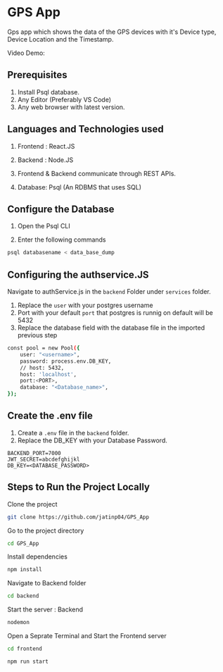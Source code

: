 
# GPS App

Gps app which shows the data of the GPS devices with it's Device type, Device Location and the Timestamp.

Video Demo: 






## Prerequisites

1. Install Psql database.
2. Any Editor (Preferably VS Code)
3. Any web browser with latest version.


## Languages and Technologies used

1. Frontend : React.JS

2. Backend : Node.JS

3. Frontend & Backend communicate through REST APIs.

4. Database: Psql (An RDBMS that uses SQL)

## Configure the Database 
1. Open the Psql CLI

2. Enter the following commands

```bash
psql databasename < data_base_dump
```

## Configuring the authservice.JS

Navigate to authService.js in the ```backend``` Folder under ```services``` folder.

1. Replace the ```user``` with your postgres username
2. Port with your default ```port``` that postgres is runnig on default will be 5432
3. Replace the database field with  the database file in the imported previous step 

```bash 
const pool = new Pool({
    user: "<username>",
    password: process.env.DB_KEY,
    // host: 5432,
    host: 'localhost',
    port:<PORT>,
    database: "<Database_name>",
});

```


## Create the .env file 

1. Create a ```.env``` file in the ```backend``` folder.
2. Replace the DB_KEY with your Database Password.

```
BACKEND_PORT=7000
JWT_SECRET=abcdefghijkl
DB_KEY=<DATABASE_PASSWORD>
```








## Steps to Run the Project  Locally

Clone the project

```bash
git clone https://github.com/jatinp04/GPS_App
```

Go to the project directory

```bash
cd GPS_App
```

Install dependencies

```bash
npm install
```
Navigate to Backend folder

```bash
cd backend
```


Start the server : Backend


```bash
nodemon
```

Open a Seprate Terminal and Start the Frontend server
```bash
cd frontend

npm run start
``` 

